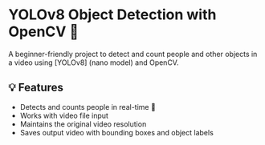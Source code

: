 # YOLOv8 Object Detection with OpenCV 🎯

A beginner-friendly project to detect and count people and other objects in a video using [YOLOv8] (nano model) and OpenCV.

## 💡 Features

- Detects and counts people in real-time 🧍
- Works with video file input
- Maintains the original video resolution
- Saves output video with bounding boxes and object labels




